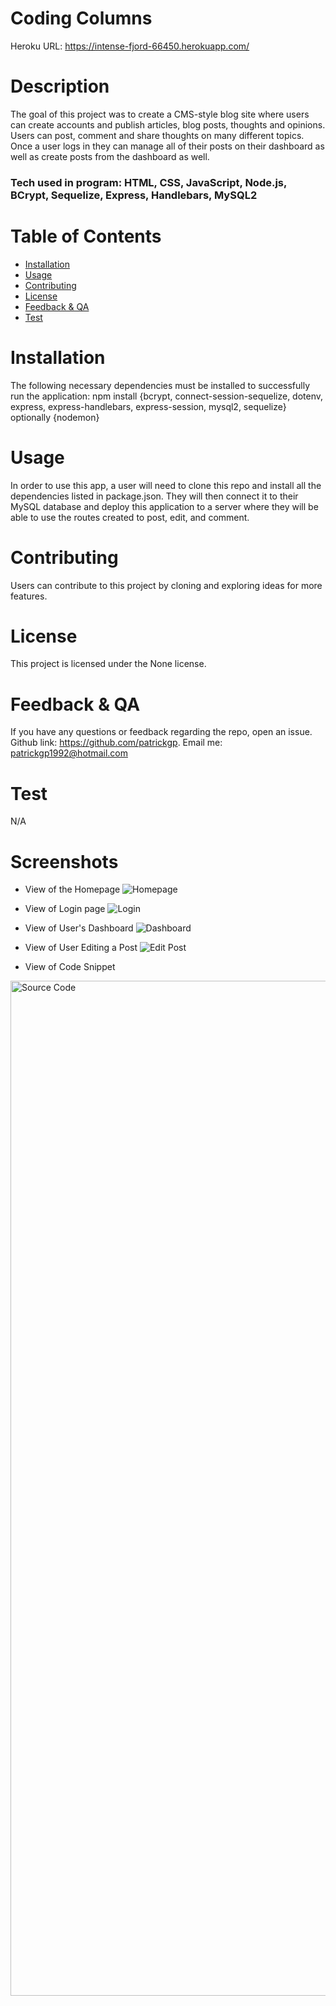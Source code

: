 
  # Coding Columns
  
  Heroku URL: https://intense-fjord-66450.herokuapp.com/

  ##  

  # Description
  The goal of this project was to create a CMS-style blog site where users can create accounts and publish articles, blog posts, thoughts and opinions. Users can post, comment and share thoughts on many different topics. Once a user logs in they can manage all of their posts on their dashboard as well as create posts from the dashboard as well.
  ### Tech used in program: HTML, CSS, JavaScript, Node.js, BCrypt, Sequelize, Express, Handlebars, MySQL2

  # Table of Contents
  * [Installation](#installation)
  * [Usage](#usage)
  * [Contributing](#contributing)
  * [License](#license)
  * [Feedback & QA](#questions)
  * [Test](#test)
  
  # Installation
  The following necessary dependencies must be installed to successfully run the application: npm install {bcrypt, connect-session-sequelize, dotenv, express, express-handlebars, express-session, mysql2, sequelize} optionally {nodemon}
  # Usage
  In order to use this app, a user will need to clone this repo and install all the dependencies listed in package.json. They will then connect it to their MySQL database and deploy this application to a server where they will be able to use the routes created to post, edit, and comment.

  # Contributing
  Users can contribute to this project by cloning and exploring ideas for more features.

  # License
  This project is licensed under the None license.
  ##  
  ### 
  
  # Feedback & QA
  If you have any questions or feedback regarding the repo, open an issue.
  Github link: https://github.com/patrickgp.
  Email me: patrickgp1992@hotmail.com

  # Test
  N/A

  # Screenshots
  * View of the Homepage
  ![Homepage](https://user-images.githubusercontent.com/86730331/187257203-8184dfc1-95d7-41bc-8e4e-ef7348e59e84.png)

  * View of Login page
  ![Login](https://user-images.githubusercontent.com/86730331/187257221-eee87972-2084-4674-bd86-0df60bde10e2.png)

  * View of User's Dashboard
  ![Dashboard](https://user-images.githubusercontent.com/86730331/187257252-513b797b-9d0b-4d2f-a77f-2cc2bf850efb.png)

  * View of User Editing a Post
  ![Edit Post](https://user-images.githubusercontent.com/86730331/187257271-e9f076a2-c3c5-42e6-bb9a-79ac81fdabf0.png)

  * View of Code Snippet
  <img width="1624" alt="Source Code" src="https://user-images.githubusercontent.com/86730331/187257292-03dd2406-0871-4a80-8254-b6c2c0590fee.png">

  
